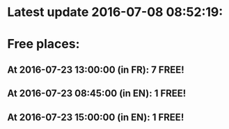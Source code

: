 # Latest update 2016-07-08 08:52:19:
# Free places:
## At 2016-07-23 13:00:00 (in FR): 7 FREE!
## At 2016-07-23 08:45:00 (in EN): 1 FREE!
## At 2016-07-23 15:00:00 (in EN): 1 FREE!
